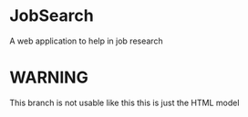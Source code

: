 # JobSearch
A web application to help in job research

# WARNING
This branch is not usable like this this is just the HTML model
